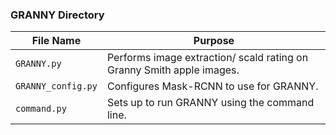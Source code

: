 ### GRANNY Directory 

| File Name | Purpose |
| -------------- | ------- |
| `GRANNY.py` | Performs image extraction/ scald rating on Granny Smith apple images. |
| `GRANNY_config.py` | Configures Mask-RCNN to use for GRANNY. |
| `command.py` | Sets up to run GRANNY using the command line. |


